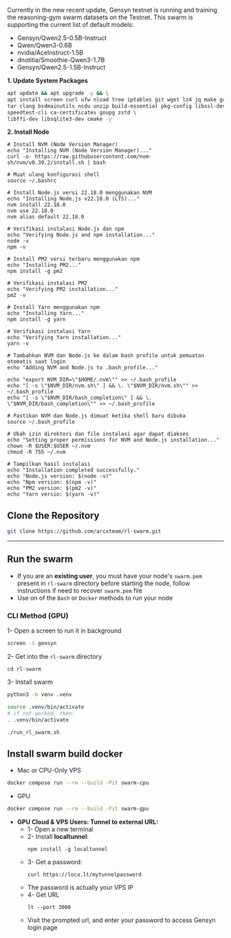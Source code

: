 Currently in the new recent update, Gensyn testnet is running and training the reasoning-gym swarm datasets on the Testnet. This swarm is supporting the current list of default models:

- Gensyn/Qwen2.5-0.5B-Instruct
- Qwen/Qwen3-0.6B
- nvidia/AceInstruct-1.5B
- dnotitia/Smoothie-Qwen3-1.7B
- Gensyn/Qwen2.5-1.5B-Instruct


**1. Update System Packages**
```bash
apt update && apt upgrade -y && \
apt install screen curl ufw nload tree iptables git wget lz4 jq make gcc nano automake autoconf htop tmux nvme-cli libgbm1 protobuf-compiler python3 python3-pip python3-venv python3-dev python3-setuptools \
tar clang bsdmainutils ncdu unzip build-essential pkg-config libssl-dev libleveldb-dev \
speedtest-cli ca-certificates gnupg zstd \
libffi-dev libsqlite3-dev cmake -y
```

**2. Install Node**
```
# Install NVM (Node Version Manager)
echo "Installing NVM (Node Version Manager)..."
curl -o- https://raw.githubusercontent.com/nvm-sh/nvm/v0.39.2/install.sh | bash

# Muat ulang konfigurasi shell
source ~/.bashrc

# Install Node.js versi 22.18.0 menggunakan NVM
echo "Installing Node.js v22.18.0 (LTS)..."
nvm install 22.18.0
nvm use 22.18.0
nvm alias default 22.18.0

# Verifikasi instalasi Node.js dan npm
echo "Verifying Node.js and npm installation..."
node -v
npm -v

# Install PM2 versi terbaru menggunakan npm
echo "Installing PM2..."
npm install -g pm2

# Verifikasi instalasi PM2
echo "Verifying PM2 installation..."
pm2 -v

# Install Yarn menggunakan npm
echo "Installing Yarn..."
npm install -g yarn

# Verifikasi instalasi Yarn
echo "Verifying Yarn installation..."
yarn -v

# Tambahkan NVM dan Node.js ke dalam bash profile untuk pemuatan otomatis saat login
echo "Adding NVM and Node.js to .bash_profile..."

echo "export NVM_DIR=\"$HOME/.nvm\"" >> ~/.bash_profile
echo "[ -s \"$NVM_DIR/nvm.sh\" ] && \. \"$NVM_DIR/nvm.sh\"" >> ~/.bash_profile
echo "[ -s \"$NVM_DIR/bash_completion\" ] && \. \"$NVM_DIR/bash_completion\"" >> ~/.bash_profile

# Pastikan NVM dan Node.js dimuat ketika shell baru dibuka
source ~/.bash_profile

# Ubah izin direktori dan file instalasi agar dapat diakses
echo "Setting proper permissions for NVM and Node.js installation..."
chown -R $USER:$USER ~/.nvm
chmod -R 755 ~/.nvm

# Tampilkan hasil instalasi
echo "Installation completed successfully."
echo "Node.js version: $(node -v)"
echo "Npm version: $(npm -v)"
echo "PM2 version: $(pm2 -v)"
echo "Yarn versio: $(yarn -v)"
```

## Clone the Repository
```bash
git clone https://github.com/arcxteam/rl-swarm.git
```

---

## Run the swarm
* If you are an **existing user**, you must have your node's `swarm.pem` present in `rl-swarm` directory before starting the node, follow instructions if need to recover `swarm.pem` file
* Use on of the `Bash` or `Docker` methods to run your node

### CLI Method (GPU)
1- Open a screen to run it in background
```bash
screen -S gensyn
```
2- Get into the `rl-swarm` directory
```
cd rl-swarm
```
3- Install swarm
```bash
python3 -m venv .venv

source .venv/bin/activate
# if not worked, then:
. .venv/bin/activate

./run_rl_swarm.sh
```

## Install swarm build docker
* Mac or CPU-Only VPS
```bash
docker compose run --rm --build -Pit swarm-cpu
```

* GPU
```bash
docker compose run --rm --build -Pit swarm-gpu
```

* **GPU Cloud & VPS Users: Tunnel to external URL:**
  * 1- Open a new terminal
  * 2- Install **localtunnel**:
    ```
    npm install -g localtunnel
    ```
  * 3- Get a password:
    ```
    curl https://loca.lt/mytunnelpassword
    ```
  * The password is actually your VPS IP
  * 4- Get URL
    ```
    lt --port 3000
    ```
  * Visit the prompted url, and enter your password to access Gensyn login page

